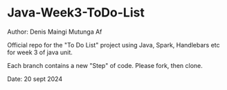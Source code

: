 # Java-Week3-ToDo-List

Author: Denis Maingi Mutunga Af

Official repo for the "To Do List" project using Java, Spark, Handlebars etc for week 3 of java unit.

Each branch contains a new "Step" of code. Please fork, then clone.

Date: 20 sept 2024